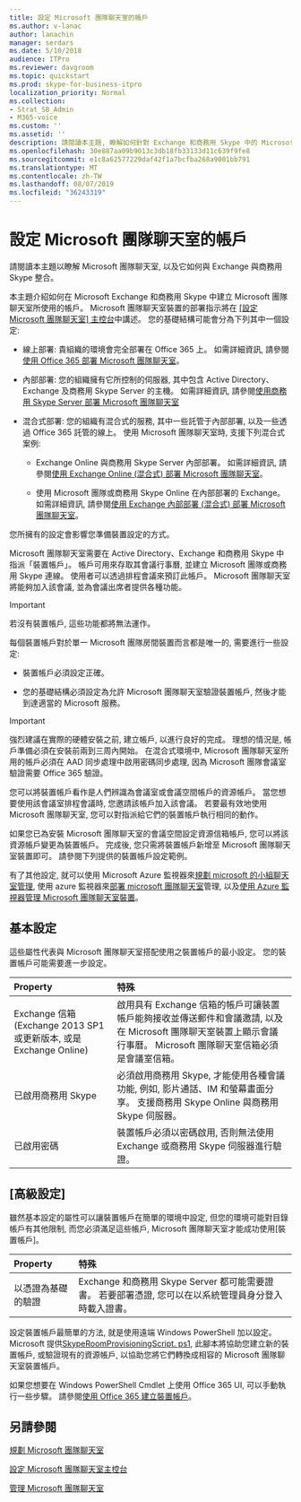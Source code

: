 ```yaml
---
title: 設定 Microsoft 團隊聊天室的帳戶
ms.author: v-lanac
author: lanachin
manager: serdars
ms.date: 5/10/2018
audience: ITPro
ms.reviewer: davgroom
ms.topic: quickstart
ms.prod: skype-for-business-itpro
localization_priority: Normal
ms.collection:
- Strat_SB_Admin
- M365-voice
ms.custom: ''
ms.assetid: ''
description: 請閱讀本主題, 瞭解如何針對 Exchange 和商務用 Skype 中的 Microsoft 團隊聊天室設定帳戶。
ms.openlocfilehash: 30e887aa09b9013c3db18fb33133d11c639f9fe8
ms.sourcegitcommit: e1c8a62577229daf42f1a7bcfba268a9001bb791
ms.translationtype: MT
ms.contentlocale: zh-TW
ms.lasthandoff: 08/07/2019
ms.locfileid: "36243319"
---
```

# <a name="configure-accounts-for-microsoft-teams-rooms"></a>設定 Microsoft 團隊聊天室的帳戶
 
請閱讀本主題以瞭解 Microsoft 團隊聊天室, 以及它如何與 Exchange 與商務用 Skype 整合。
  
本主題介紹如何在 Microsoft Exchange 和商務用 Skype 中建立 Microsoft 團隊聊天室所使用的帳戶。 Microsoft 團隊聊天室裝置的部署指示將在 [[設定 Microsoft 團隊聊天室] 主控台](console.md)中講述。 您的基礎結構可能會分為下列其中一個設定:
  
- 線上部署: 貴組織的環境會完全部署在 Office 365 上。 如需詳細資訊, 請參閱[使用 Office 365 部署 Microsoft 團隊聊天室](with-office-365.md)。
    
- 內部部署: 您的組織擁有它所控制的伺服器, 其中包含 Active Directory、Exchange 及商務用 Skype Server 的主機。 如需詳細資訊, 請參閱[使用商務用 Skype Server 部署 Microsoft 團隊聊天室](with-skype-for-business-server-2015.md)
    
- 混合式部署: 您的組織有混合式的服務, 其中一些託管于內部部署, 以及一些透過 Office 365 託管的線上。 使用 Microsoft 團隊聊天室時, 支援下列混合式案例: 
    
  - Exchange Online 與商務用 Skype Server 內部部署。 如需詳細資訊, 請參閱[使用 Exchange Online (混合式) 部署 Microsoft 團隊聊天室](with-exchange-online.md)。
    
  - 使用 Microsoft 團隊或商務用 Skype Online 在內部部署的 Exchange。 如需詳細資訊, 請參閱[使用 Exchange 內部部署 (混合式) 部署 Microsoft 團隊聊天室](with-exchange-on-premises.md)。
    
您所擁有的設定會影響您準備裝置設定的方式。
  
Microsoft 團隊聊天室需要在 Active Directory、Exchange 和商務用 Skype 中指派「裝置帳戶」。 帳戶可用來存取其會議行事曆, 並建立 Microsoft 團隊或商務用 Skype 連線。 使用者可以透過排程會議來預訂此帳戶。 Microsoft 團隊聊天室將能夠加入該會議, 並為會議出席者提供各種功能。
  
> [!IMPORTANT]
> 若沒有裝置帳戶, 這些功能都將無法運作。 
  
每個裝置帳戶對於單一 Microsoft 團隊房間裝置而言都是唯一的, 需要進行一些設定:
  
- 裝置帳戶必須設定正確。
    
- 您的基礎結構必須設定為允許 Microsoft 團隊聊天室驗證裝置帳戶, 然後才能到達適當的 Microsoft 服務。
    
> [!IMPORTANT]
> 強烈建議在實際的硬體安裝之前, 建立帳戶, 以進行良好的完成。 理想的情況是, 帳戶準備必須在安裝前兩到三周內開始。 在混合式環境中, Microsoft 團隊聊天室所用的帳戶必須在 AAD 同步處理中啟用密碼同步處理, 因為 Microsoft 團隊會議室驗證需要 Office 365 驗證。
  
您可以將裝置帳戶看作是人們辨識為會議室或會議空間帳戶的資源帳戶。 當您想要使用該會議室排程會議時, 您邀請該帳戶加入該會議。 若要最有效地使用 Microsoft 團隊聊天室, 您可以對指派給它們的裝置帳戶執行相同的動作。
  
如果您已為安裝 Microsoft 團隊聊天室的會議空間設定資源信箱帳戶, 您可以將該資源帳戶變更為裝置帳戶。 完成後, 您只需將裝置帳戶新增至 Microsoft 團隊聊天室裝置即可。 請參閱下列提供的裝置帳戶設定範例。
  
有了其他設定, 就可以使用 Microsoft Azure 監視器來[規劃 microsoft 的小組聊天室管理](azure-monitor-plan.md), 使用 azure 監視器來[部署 microsoft 團隊聊天室](azure-monitor-deploy.md)管理, 以及[使用 Azure 監視器管理 Microsoft 團隊聊天室裝置](azure-monitor-manage.md)。 
  
## <a name="basic-configuration"></a>基本設定

這些屬性代表與 Microsoft 團隊聊天室搭配使用之裝置帳戶的最小設定。 您的裝置帳戶可能需要進一步設定。
  
|**Property**|**特殊**|
|:-----|:-----|
|Exchange 信箱 (Exchange 2013 SP1 或更新版本, 或是 Exchange Online)  <br/> |啟用具有 Exchange 信箱的帳戶可讓裝置帳戶能夠接收並傳送郵件和會議邀請, 以及在 Microsoft 團隊聊天室裝置上顯示會議行事曆。 Microsoft 團隊聊天室信箱必須是會議室信箱。  <br/> |
|已啟用商務用 Skype  <br/> |必須啟用商務用 Skype, 才能使用各種會議功能, 例如, 影片通話、IM 和螢幕畫面分享。 支援商務用 Skype Online 與商務用 Skype 伺服器。  <br/> |
|已啟用密碼  <br/> |裝置帳戶必須以密碼啟用, 否則無法使用 Exchange 或商務用 Skype 伺服器進行驗證。  <br/> |
   
## <a name="advanced-configuration"></a>[高級設定]

雖然基本設定的屬性可以讓裝置帳戶在簡單的環境中設定, 但您的環境可能對目錄帳戶有其他限制, 而您必須滿足這些帳戶, Microsoft 團隊聊天室才能成功使用[裝置帳戶]。
  
|**Property**|**特殊**|
|:-----|:-----|
|以憑證為基礎的驗證  <br/> |Exchange 和商務用 Skype Server 都可能需要證書。 若要部署憑證, 您可以在以系統管理員身分登入時載入證書。  <br/> |
   
設定裝置帳戶最簡單的方法, 就是使用遠端 Windows PowerShell 加以設定。 Microsoft 提供[SkypeRoomProvisioningScript. ps1](https://go.microsoft.com/fwlink/?linkid=870105), 此腳本將協助您建立新的裝置帳戶, 或驗證現有的資源帳戶, 以協助您將它們轉換成相容的 Microsoft 團隊聊天室裝置帳戶。
  
如果您想要在 Windows PowerShell Cmdlet 上使用 Office 365 UI, 可以手動執行一些步驟。 請參閱[使用 Office 365 建立裝置帳戶](https://docs.microsoft.com/surface-hub/create-a-device-account-using-office-365)。
  
## <a name="see-also"></a>另請參閱

[規劃 Microsoft 團隊聊天室](skype-room-systems-v2-0.md)
  
[設定 Microsoft 團隊聊天室主控台](console.md)
  
[管理 Microsoft 團隊聊天室](skype-room-systems-v2.md)

